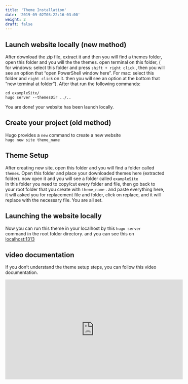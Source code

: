 ```yaml
---
title: 'Theme Installation'
date: '2019-09-02T03:22:16-03:00'
weight: 2
draft: false
---
```

Launch website locally (new method)
-----------------------------------

After download the zip file, extract it and then you will find a themes folder, open this folder and you will the the themes. open terminal on this folder, ( for windows: select this folder and press `shift + right click` , then you will see an option that “open PowerShell window here”. For mac: select this folder and `right click` on it. then you will see an option at the bottom that “new terminal at folder”). After that run the following commands:

```
cd exampleSite/
hugo server --themesDir ../..
```

You are done! your website has been launch locally.

Create your project (old method)
--------------------------------

 Hugo provides a `new` command to create a new website   
`hugo new site theme_name`

Theme Setup
-----------

After creating new site, open this folder and you will find a folder called `themes`. Open this folder and place your downloaded themes here (extracted folder). now open it and you will see a folder called `exampleSite`  
In this folder you need to copy/cut every folder and file, then go back to your root folder that you create with `theme_name` . and paste everything here, it will asked you for replacement file and folder, click on replace, and it will replace with the necessary file. You are all set.

 Launching the website locally
------------------------------

Now you can run this theme in your localhost by this `hugo server`  
command in the root folder directory. and you can see this on   
[localhost:1313](http://localhost:1313/)

video documentation
-------------------

If you don’t understand the theme setup steps, you can follow this video documentation.

<iframe allow="accelerometer; autoplay; encrypted-media; gyroscope; picture-in-picture" allowfullscreen="" frameborder="0" height="315" src="https://www.youtube.com/embed/jrkvirglgaQ" width="560"></iframe>